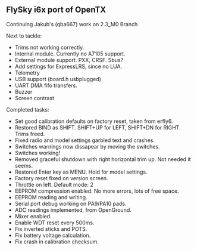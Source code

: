 ## FlySky i6x port of OpenTX

Continuing Jakub's (qba667) work on 2.3_M0 Branch

Next to tackle:

* Trims not working correctly.
* Internal module. Currently no A7105 support.
* External module support. PXX, CRSF. Sbus?
* Add settings for ExpressLRS, since no LUA.
* Telemetry
* USB support (board.h usbplugged)
* UART DMA fifo transfers.
* Buzzer
* Screen contrast

Completed tasks:

* Set good calibration defaults on factory reset, taken from erfly6.
* Restored BIND as SHIFT. SHIFT+UP for LEFT, SHIFT+DN for RIGHT. Trims freed.
* Fixed radio and model settings garbled text and crashes.
* Switches warnings now dissapear by moving the switches.
* Switches working!
* Removed graceful shutdown with right horizontal trim up. Not needed it seems.
* Restored Enter key as MENU. Hold for model settings.
* Factory reset fixed on version screen.
* Throttle on left. Default mode: 2
* EEPROM compression enabled. No more errors, lots of free space.
* EEPROM reading and writing.
* Serial port debug working on PA9/PA10 pads.
* ADC readings implemented, from OpenGround.
* Mixer enabled.
* Enable WDT reset every 500ms.
* Fix inverted sticks and POTS.
* Fix battery voltage calculation.
* Fix crash in calibration checksum. 

